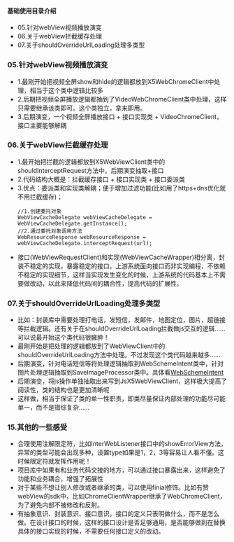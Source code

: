 #### 基础使用目录介绍
- 05.针对webView视频播放演变
- 06.关于webView拦截缓存处理
- 07.关于shouldOverrideUrlLoading处理多类型




### 05.针对webView视频播放演变
- 1.最刚开始把视频全屏show和hide的逻辑都放到X5WebChromeClient中处理，相当于这个类中逻辑比较多
- 2.后期把视频全屏播放逻辑都抽到了VideoWebChromeClient类中处理，这样只需要继承该类即可。这个类独立，拿来即用。
- 3.后期演变，一个视频全屏播放接口 + 接口实现类 + VideoChromeClient，接口主要能够解耦


### 06.关于webView拦截缓存处理
- 1.最开始把拦截的逻辑都放到X5WebViewClient类中的shouldInterceptRequest方法中。后期演变抽取+接口
- 2.代码结构大概是：拦截缓存接口 + 接口实现类 + 接口委派类
- 3.优点：委派类和实现类解耦；便于增加过滤功能(比如用了https+dns优化就不用拦截缓存)；
    ```
    //1.创建委托对象
    WebViewCacheDelegate webViewCacheDelegate = WebViewCacheDelegate.getInstance();
    //2.通过委托对象调用方法
    WebResourceResponse webResourceResponse = webViewCacheDelegate.interceptRequest(url);
    ```
- 接口(WebViewRequestClient)和实现(WebViewCacheWrapper)相分离，封装不稳定的实现，暴露稳定的接口。上游系统面向接口而非实现编程，不依赖不稳定的实现细节，这样当实现发生变化的时候，上游系统的代码基本上不需要做改动，以此来降低代码间的耦合性，提高代码的扩展性。


### 07.关于shouldOverrideUrlLoading处理多类型
- 比如：封装库中需要处理打电话，发短信，发邮件，地图定位，图片，超链接等拦截逻辑。还有关于在shouldOverrideUrlLoading拦截做js交互的逻辑……可以说最开始这个类代码很臃肿！
- 最刚开始是把处理的逻辑都放到了WebViewClient中的shouldOverrideUrlLoading方法中处理。不过发现这个类代码越来越多……
- 后期演变，针对电话短信等将处理逻辑抽取到WebSchemeIntent类中，针对图片处理逻辑抽取到SaveImageProcessor类中。具体看[WebSchemeIntent](https://github.com/yangchong211/YCWebView/blob/master/WebViewLib/src/main/java/com/ycbjie/webviewlib/helper/WebSchemeIntent.java)
- 后期演变，将js操作单独抽取出来写到JsX5WebViewClient，这样极大提高了阅读性，类的结构也是更加清晰呢
- 这样做，相当于保证了类的单一性职责，即类尽量保证内部处理的功能尽可能单一，而不是错综复杂……



### 15.其他的一些感受
- 合理使用注解限定符，比如InterWebListener接口中的showErrorView方法，异常的类型可能会出现多种，设置type如果是1，2，3等容易让人看不懂。这时候限定符就发挥作用呢！
- 项目库中如果有和业务代码交接的地方，可以通过接口暴露出来，这样避免了功能和业务耦合，增强了拓展性
- 对于某些不想让别人修改或者继承的类，可以使用finial修饰。比如有赞webView的sdk中，比如ChromeClientWrapper继承了WebChromeClient，为了避免内部不被修改和反射。
- 有抽象意识、封装意识、接口意识。接口的定义只表明做什么，而不是怎么做。在设计接口的时候，这样的接口设计是否足够通用，是否能够做到在替换具体的接口实现的时候，不需要任何接口定义的改动。





